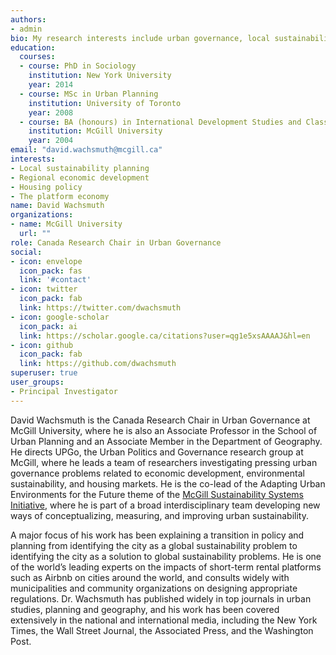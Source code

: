 ```yaml
---
authors:
- admin
bio: My research interests include urban governance, local sustainability, and the impact of short-term rentals on housing markets.
education:
  courses:
  - course: PhD in Sociology
    institution: New York University
    year: 2014
  - course: MSc in Urban Planning
    institution: University of Toronto
    year: 2008
  - course: BA (honours) in International Development Studies and Classics
    institution: McGill University
    year: 2004
email: "david.wachsmuth@mcgill.ca"
interests:
- Local sustainability planning
- Regional economic development
- Housing policy
- The platform economy
name: David Wachsmuth
organizations:
- name: McGill University
  url: ""
role: Canada Research Chair in Urban Governance
social:
- icon: envelope
  icon_pack: fas
  link: '#contact'
- icon: twitter
  icon_pack: fab
  link: https://twitter.com/dwachsmuth
- icon: google-scholar
  icon_pack: ai
  link: https://scholar.google.ca/citations?user=qg1e5xsAAAAJ&hl=en
- icon: github
  icon_pack: fab
  link: https://github.com/dwachsmuth
superuser: true
user_groups:
- Principal Investigator
---
```


David Wachsmuth is the Canada Research Chair in Urban Governance at McGill University, where he is also an Associate Professor in the School of Urban Planning and an Associate Member in the Department of Geography. He directs UPGo, the Urban Politics and Governance research group at McGill, where he leads a team of researchers investigating pressing urban governance problems related to economic development, environmental sustainability, and housing markets. He is the co-lead of the Adapting Urban Environments for the Future theme of the [McGill Sustainability Systems Initiative](https://www.mcgill.ca/mssi/), where he is part of a broad interdisciplinary team developing new ways of conceptualizing, measuring, and improving urban sustainability.

A major focus of his work has been explaining a transition in policy and planning from identifying the city as a global sustainability problem to identifying the city as a solution to global sustainability problems. He is one of the world’s leading experts on the impacts of short-term rental platforms such as Airbnb on cities around the world, and consults widely with municipalities and community organizations on designing appropriate regulations. Dr. Wachsmuth has published widely in top journals in urban studies, planning and geography, and his work has been covered extensively in the national and international media, including the New York Times, the Wall Street Journal, the Associated Press, and the Washington Post.